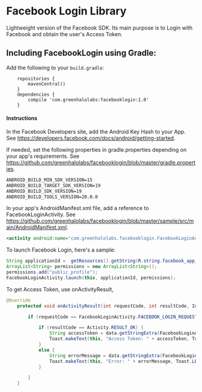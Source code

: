 Facebook Login Library
=============

Lightweight version of the Facebook SDK. Its main purpose is to Login with Facebook and obtain the user's Access Token.


## Including FacebookLogin using Gradle:

Add the following to your `build.gradle`:

```
	repositories {
    	mavenCentral()
	}
	dependencies {
		compile 'com.greenhalolabs:facebooklogin:1.0'
	}
```


#### Instructions ####


In the Facebook Developers site, add the Android Key Hash to your App. See https://developers.facebook.com/docs/android/getting-started.
   

If needed, set the following properties in gradle.properties depending on your app's requirements. See https://github.com/greenhalolabs/facebooklogin/blob/master/gradle.properties.

```xml
ANDROID_BUILD_MIN_SDK_VERSION=15
ANDROID_BUILD_TARGET_SDK_VERSION=19
ANDROID_BUILD_SDK_VERSION=19
ANDROID_BUILD_TOOLS_VERSION=20.0.0
```


In your app's AndroidManifest.xml file, add a reference to FacebookLoginActivity. See https://github.com/greenhalolabs/facebooklogin/blob/master/sample/src/main/AndroidManifest.xml.

```xml
<activity android:name="com.greenhalolabs.facebooklogin.FacebookLoginActivity" />
```

To launch Facebook Login, here's a sample:

```java
String applicationId =  getResources().getString(R.string.facebook_app_id);
ArrayList<String> permissions = new ArrayList<String>();
permissions.add("public_profile");
FacebookLoginActivity.launch(this, applicationId, permissions);
```

To get Access Token, use onActivityResult,

```java
@Override
    protected void onActivityResult(int requestCode, int resultCode, Intent data) {

        if (requestCode == FacebookLoginActivity.FACEBOOK_LOGIN_REQUEST_CODE) {

            if (resultCode == Activity.RESULT_OK) {
                String accessToken = data.getStringExtra(FacebookLoginActivity.EXTRA_FACEBOOK_ACCESS_TOKEN);
                Toast.makeText(this, "Access Token: " + accessToken, Toast.LENGTH_LONG).show();
            }
            else {
                String errorMessage = data.getStringExtra(FacebookLoginActivity.EXTRA_ERROR_MESSAGE);
                Toast.makeText(this, "Error: " + errorMessage, Toast.LENGTH_LONG).show();
            }

        }
    }
```

